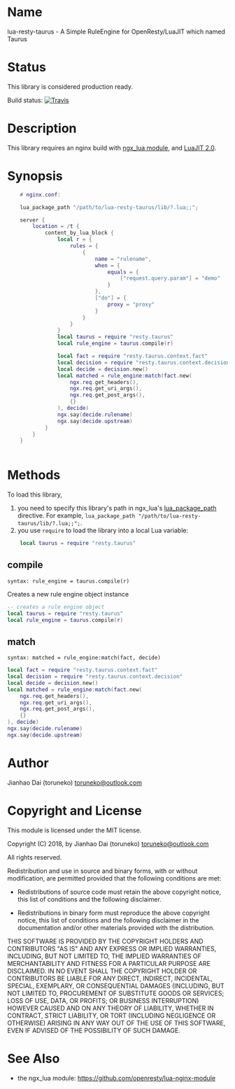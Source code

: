 Name
=============

lua-resty-taurus - A Simple RuleEngine for OpenResty/LuaJIT which named Taurus

Status
======

This library is considered production ready.

Build status: [![Travis](https://travis-ci.org/toruneko/lua-resty-taurus.svg?branch=master)](https://travis-ci.org/toruneko/lua-resty-taurus)

Description
===========

This library requires an nginx build with [ngx_lua module](https://github.com/openresty/lua-nginx-module), and [LuaJIT 2.0](http://luajit.org/luajit.html).

Synopsis
========

```lua
    # nginx.conf:

    lua_package_path "/path/to/lua-resty-taurus/lib/?.lua;;";

    server {
        location = /t {
            content_by_lua_block {
                local r = {
                    rules = {
                        {
                            name = "rulename",
                            when = {
                                equals = {
                                    ["request.query.param"] = "demo"
                                }
                            },
                            ["do"] = {
                                proxy = "proxy"
                            }
                        }
                    }
                }
                local taurus = require "resty.taurus"
                local rule_engine = taurus.compile(r)

                local fact = require "resty.taurus.context.fact"
                local decision = require "resty.taurus.context.decision"
                local decide = decision.new()
                local matched = rule_engine:match(fact.new(
                    ngx.req.get_headers(),
                    ngx.req.get_uri_args(),
                    ngx.req.get_post_args(),
                    {}
                ), decide)
                ngx.say(decide.rulename)
                ngx.say(decide.upstream)
            }
        }
    }
    
```

Methods
=======

To load this library,

1. you need to specify this library's path in ngx_lua's [lua_package_path](https://github.com/openresty/lua-nginx-module#lua_package_path) directive. For example, `lua_package_path "/path/to/lua-resty-taurus/lib/?.lua;;";`.
2. you use `require` to load the library into a local Lua variable:

```lua
    local taurus = require "resty.taurus"
```

compile
---
`syntax: rule_engine = taurus.compile(r)`

Creates a new rule engine object instance


```lua
-- creates a rule engine object
local taurus = require "resty.taurus"
local rule_engine = taurus.compile(r)
```

match
----
`syntax: matched = rule_engine:match(fact, decide)`

```lua
local fact = require "resty.taurus.context.fact"
local decision = require "resty.taurus.context.decision"
local decide = decision.new()
local matched = rule_engine:match(fact.new(
    ngx.req.get_headers(),
    ngx.req.get_uri_args(),
    ngx.req.get_post_args(),
    {}
), decide)
ngx.say(decide.rulename)
ngx.say(decide.upstream)
```

Author
======

Jianhao Dai (toruneko) <toruneko@outlook.com>


Copyright and License
=====================

This module is licensed under the MIT license.

Copyright (C) 2018, by Jianhao Dai (toruneko) <toruneko@outlook.com>

All rights reserved.

Redistribution and use in source and binary forms, with or without modification, are permitted provided that the following conditions are met:

* Redistributions of source code must retain the above copyright notice, this list of conditions and the following disclaimer.

* Redistributions in binary form must reproduce the above copyright notice, this list of conditions and the following disclaimer in the documentation and/or other materials provided with the distribution.

THIS SOFTWARE IS PROVIDED BY THE COPYRIGHT HOLDERS AND CONTRIBUTORS "AS IS" AND ANY EXPRESS OR IMPLIED WARRANTIES, INCLUDING, BUT NOT LIMITED TO, THE IMPLIED WARRANTIES OF MERCHANTABILITY AND FITNESS FOR A PARTICULAR PURPOSE ARE DISCLAIMED. IN NO EVENT SHALL THE COPYRIGHT HOLDER OR CONTRIBUTORS BE LIABLE FOR ANY DIRECT, INDIRECT, INCIDENTAL, SPECIAL, EXEMPLARY, OR CONSEQUENTIAL DAMAGES (INCLUDING, BUT NOT LIMITED TO, PROCUREMENT OF SUBSTITUTE GOODS OR SERVICES; LOSS OF USE, DATA, OR PROFITS; OR BUSINESS INTERRUPTION) HOWEVER CAUSED AND ON ANY THEORY OF LIABILITY, WHETHER IN CONTRACT, STRICT LIABILITY, OR TORT (INCLUDING NEGLIGENCE OR OTHERWISE) ARISING IN ANY WAY OUT OF THE USE OF THIS SOFTWARE, EVEN IF ADVISED OF THE POSSIBILITY OF SUCH DAMAGE.


See Also
========
* the ngx_lua module: https://github.com/openresty/lua-nginx-module